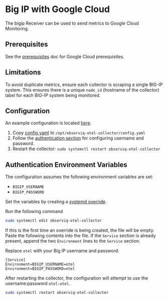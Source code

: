 # Big IP with Google Cloud

The bigip Receiver can be used to send metrics to Google Cloud Monitoring.

## Prerequisites

See the [prerequisites](../README.md) doc for Google Cloud prerequisites.

## Limitations

To avoid duplicate metrics, ensure each collector is scraping a single BIG-IP system. This ensures
there is a unique `node_id` (hostname of the collector) label for each BIG-IP system being monitored.

## Configuration

An example configuration is located [here](./config.yaml).

1. Copy [config.yaml](./config.yaml) to `/opt/observiq-otel-collector/config.yaml`
2. Follow the [authentication section](./README.md#authentication-environment-variables) for configuring username and password.
2. Restart the collector: `sudo systemctl restart observiq-otel-collector`

## Authentication Environment Variables

The configuration assumes the following environment variables are set:
- `BIGIP_USERNAME`
- `BIGIP_PASSWORD`

Set the variables by creating a [systemd override](https://wiki.archlinux.org/title/systemd#Replacement_unit_files).

Run the following command
```bash
sudo systemctl edit observiq-otel-collector
```

If this is the first time an override is being created, the file will be empty. Paste the following contents into the file. If the `Service` section is already present, append the two `Environment` lines to the `Service` section.

Replace `otel` with your Big IP username and password.
```
[Service]
Environment=BIGIP_USERNAME=otel
Environment=BIGIP_PASSWORD=otel
```

After restarting the collector, the configuration will attempt to use the username:password `otel:otel`.

```bash
sudo systemctl restart observiq-otel-collector
```
